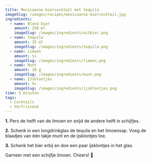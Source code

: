 ```yaml
---
title: Mexicaanse biercocktail met tequila
imageSlug: /images/recipes/mexicaanse-biercocktail.jpg
ingredients:
  - name: Blond bier
    amount: 250 ml
    imageSlug: /images/ingredients/witbier.png
  - name: Tequila
    amount: 15 ml
    imageSlug: /images/ingredients/tequila.png
  - name: Limoen
    amount: ½×
    imageSlug: /images/ingredients/limoen.png
  - name: Munt
    amount: 10 g
    imageSlug: /images/ingredients/munt.png
  - name: IJsklontjes
    amount: 5×
    imageSlug: /images/ingredients/ijsklontjes.png
time: 5 minuten
tags:
  - Cocktails
  - Verfrissend
---
```


**1.** Pers de helft van de limoen en snijd de andere helft in schijfjes.

**2.** Schenk in een longdrinkglas de tequila en het limoensap. Voeg de blaadjes van één takje munt en de ijsklontjes toe.

**3.** Schenk het bier erbij en doe een paar ijsklontjes in het glas.

Garneer met een schijfje limoen. Cheers! 🍹
